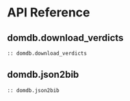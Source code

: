 # API Reference

## domdb.download_verdicts

```python
:: domdb.download_verdicts
```

## domdb.json2bib

```python
:: domdb.json2bib
```
